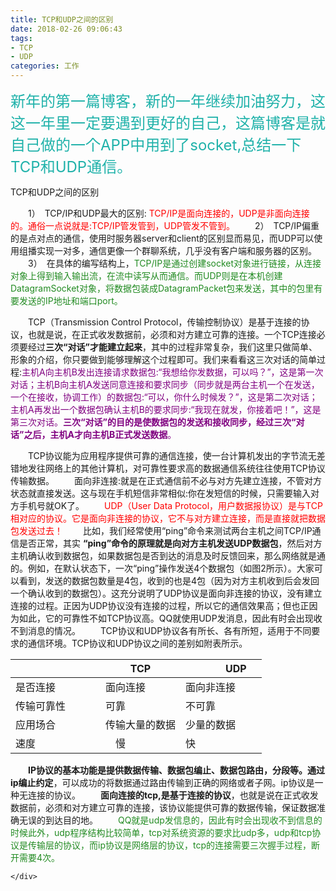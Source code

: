 ```yaml
---
title: TCP和UDP之间的区别
date: 2018-02-26 09:06:43
tags:
- TCP
- UDP 
categories: 工作
---
```

  <font size="5" color="lightseagreen"> 新年的第一篇博客，新的一年继续加油努力，这这一年里一定要遇到更好的自己，这篇博客是就自己做的一个APP中用到了socket,总结一下TCP和UDP通信。</font>
<!--more-->


TCP和UDP之间的区别

　　1）　TCP/IP和UDP最大的区别:<font color="red"> TCP/IP是面向连接的，UDP是非面向连接的。通俗一点说就是:TCP/IP管发管到，UDP管发不管到。</font>
　　2）　TCP/IP偏重的是点对点的通信，使用时服务器server和client的区别显而易见，而UDP可以使用组播实现一对多，通信更像一个群聊系统，几乎没有客户端和服务器的区别。
　　3）　在具体的编写结构上，<font color="forestgreen">TCP/IP是通过创建socket对象进行链接，从连接对象上得到输入输出流，在流中读写从而通信。而UDP则是在本机创建DatagramSocket对象，将数据包装成DatagramPacket包来发送，其中的包里有要发送的IP地址和端口port。</font>

　　TCP（Transmission Control Protocol，传输控制协议）是基于连接的协议，也就是说，在正式收发数据前，必须和对方建立可靠的连接。一个TCP连接必须要经过**三次“对话”才能建立起来**，其中的过程非常复杂，我们这里只做简单、形象的介绍，你只要做到能够理解这个过程即可。我们来看看这三次对话的简单过程:<font color="purple">主机A向主机B发出连接请求数据包:“我想给你发数据，可以吗？”，这是第一次对话；主机B向主机A发送同意连接和要求同步（同步就是两台主机一个在发送，一个在接收，协调工作）的数据包:“可以，你什么时候发？”，这是第二次对话；主机A再发出一个数据包确认主机B的要求同步:“我现在就发，你接着吧！”，这是第三次对话。**三次“对话”的目的是使数据包的发送和接收同步，经过三次“对话”之后，主机A才向主机B正式发送数据**。</font>

　　TCP协议能为应用程序提供可靠的通信连接，使一台计算机发出的字节流无差错地发往网络上的其他计算机，对可靠性要求高的数据通信系统往往使用TCP协议传输数据。
　　面向非连接:就是在正式通信前不必与对方先建立连接，不管对方状态就直接发送。这与现在手机短信非常相似:你在发短信的时候，只需要输入对方手机号就OK了。
　　<font color="red">UDP（User Data Protocol，用户数据报协议）是与TCP相对应的协议。它是面向非连接的协议，它不与对方建立连接，而是直接就把数据包发送过去！</font>
　　比如，我们经常使用“ping”命令来测试两台主机之间TCP/IP通信是否正常，其实 **“ping”命令的原理就是向对方主机发送UDP数据包**，然后对方主机确认收到数据包，如果数据包是否到达的消息及时反馈回来，那么网络就是通的。例如，在默认状态下，一次“ping”操作发送4个数据包（如图2所示）。大家可以看到，发送的数据包数量是4包，收到的也是4包（因为对方主机收到后会发回一个确认收到的数据包）。这充分说明了UDP协议是面向非连接的协议，没有建立连接的过程。正因为UDP协议没有连接的过程，所以它的通信效果高；但也正因为如此，它的可靠性不如TCP协议高。QQ就使用UDP发消息，因此有时会出现收不到消息的情况。
　　TCP协议和UDP协议各有所长、各有所短，适用于不同要求的通信环境。TCP协议和UDP协议之间的差别如附表所示。

<table>
<thead>
<tr>
<th>　　　　　　　</th>
<th>TCP</th>
<th>　　　UDP　　</th>
</tr>
</thead>
<tbody>
<tr>
<td>是否连接</td>
<td>面向连接</td>
<td>面向非连接　</td>
</tr>
<tr>
<td>传输可靠性　</td>
<td>可靠　　　　</td>
<td>不可靠　　</td>
</tr>
<tr>
<td>应用场合　　　　</td>
<td>传输大量的数据</td>
<td>少量的数据　　</td>
</tr>
<tr>
<td>速度　　　　　　</td>
<td>　慢　　　　　</td>
<td>快　　　　　　</td>
</tr>
</tbody>
</table>

　　**IP协议的基本功能是提供数据传输、数据包编止、数据包路由，分段等。通过ip编止约定**，可以成功的将数据通过路由传输到正确的网络或者子网。ip协议是一种无连接的协议。
　　**面向连接的tcp,是基于连接的协议**，也就是说在正式收发数据前，必须和对方建立可靠的连接，该协议能提供可靠的数据传输，保证数据准确无误的到达目的地。
　　<font color="forestgreen">QQ就是udp发信息的，因此有时会出现收不到信息的时候此外，udp程序结构比较简单，tcp对系统资源的要求比udp多，udp和tcp协议是传输层的协议，而ip协议是网络层的协议，tcp的连接需要三次握手过程，断开需要4次。</font>

    </div>

  </div>